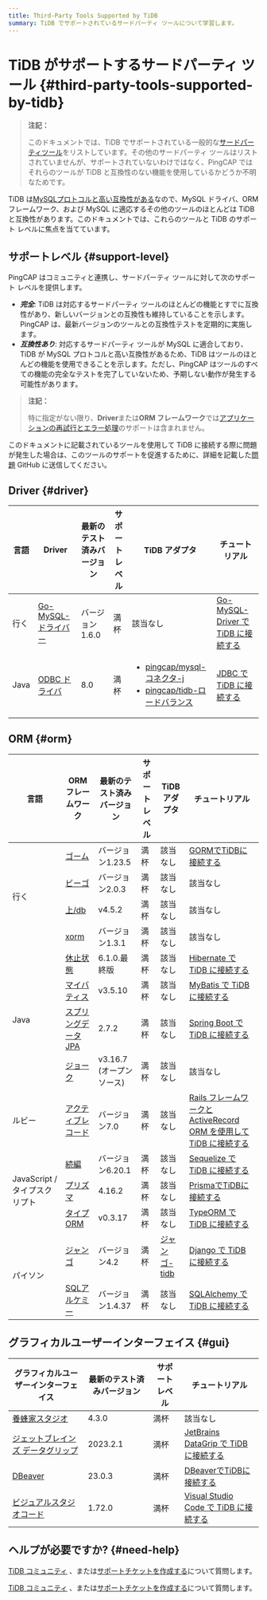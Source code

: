 ```yaml
---
title: Third-Party Tools Supported by TiDB
summary: TiDB でサポートされているサードパーティ ツールについて学習します。
---
```


# TiDB がサポートするサードパーティ ツール {#third-party-tools-supported-by-tidb}

> **注記：**
>
> このドキュメントでは、TiDB でサポートされている一般的な[サードパーティツール](https://en.wikipedia.org/wiki/Third-party_source)をリストしています。その他のサードパーティ ツールはリストされていませんが、サポートされていないわけではなく、PingCAP ではそれらのツールが TiDB と互換性のない機能を使用しているかどうか不明なためです。

TiDB は[MySQLプロトコルと高い互換性がある](/mysql-compatibility.md)なので、MySQL ドライバ、ORM フレームワーク、および MySQL に適応するその他のツールのほとんどは TiDB と互換性があります。このドキュメントでは、これらのツールと TiDB のサポート レベルに焦点を当てています。

## サポートレベル {#support-level}

PingCAP はコミュニティと連携し、サードパーティ ツールに対して次のサポート レベルを提供します。

-   ***完全***: TiDB は対応するサードパーティ ツールのほとんどの機能とすでに互換性があり、新しいバージョンとの互換性も維持していることを示します。PingCAP は、最新バージョンのツールとの互換性テストを定期的に実施します。
-   ***互換性あり***: 対応するサードパーティ ツールが MySQL に適合しており、TiDB が MySQL プロトコルと高い互換性があるため、TiDB はツールのほとんどの機能を使用できることを示します。ただし、PingCAP はツールのすべての機能の完全なテストを完了していないため、予期しない動作が発生する可能性があります。

> **注記：**
>
> 特に指定がない限り、**Driver**または**ORM フレームワーク**では[アプリケーションの再試行とエラー処理](/develop/dev-guide-transaction-troubleshoot.md#application-retry-and-error-handling)のサポートは含まれません。

このドキュメントに記載されているツールを使用して TiDB に接続する際に問題が発生した場合は、このツールのサポートを促進するために、詳細を記載した[問題](https://github.com/pingcap/tidb/issues/new?assignees=&#x26;labels=type%2Fquestion&#x26;template=general-question.md) GitHub に送信してください。

## Driver {#driver}

<table><thead><tr><th>言語</th><th>Driver</th><th>最新のテスト済みバージョン</th><th>サポートレベル</th><th>TiDB アダプタ</th><th>チュートリアル</th></tr></thead><tbody><tr><td>行く</td><td><a href="https://github.com/go-sql-driver/mysql" target="_blank" referrerpolicy="no-referrer-when-downgrade">Go-MySQL-ドライバー</a></td><td>バージョン1.6.0</td><td>満杯</td><td>該当なし</td><td><a href="/tidb/v8.1/dev-guide-sample-application-golang-sql-driver">Go-MySQL-Driver で TiDB に接続する</a></td></tr><tr><td>Java</td><td><a href="https://dev.mysql.com/downloads/connector/j/" target="_blank" referrerpolicy="no-referrer-when-downgrade">ODBC ドライバ</a></td><td>8.0</td><td>満杯</td><td><ul><li><a href="/tidb/v8.1/dev-guide-choose-driver-or-orm#java-drivers" data-href="/tidb/v8.1/dev-guide-choose-driver-or-orm#java-drivers">pingcap/mysql-コネクタ-j</a></li><li> <a href="/tidb/v8.1/dev-guide-choose-driver-or-orm#tidb-loadbalance" data-href="/tidb/v8.1/dev-guide-choose-driver-or-orm#tidb-loadbalance">pingcap/tidb-ロードバランス</a></li></ul></td><td><a href="/tidb/v8.1/dev-guide-sample-application-java-jdbc">JDBC で TiDB に接続する</a></td></tr></tbody></table>

## ORM {#orm}

<table><thead><tr><th>言語</th><th>ORMフレームワーク</th><th>最新のテスト済みバージョン</th><th>サポートレベル</th><th>TiDB アダプタ</th><th>チュートリアル</th></tr></thead><tbody><tr><td rowspan="4">行く</td><td><a href="https://github.com/go-gorm/gorm" target="_blank" referrerpolicy="no-referrer-when-downgrade">ゴーム</a></td><td>バージョン1.23.5</td><td>満杯</td><td>該当なし</td><td><a href="/tidb/v8.1/dev-guide-sample-application-golang-gorm">GORMでTiDBに接続する</a></td></tr><tr><td><a href="https://github.com/beego/beego" target="_blank" referrerpolicy="no-referrer-when-downgrade">ビーゴ</a></td><td>バージョン2.0.3</td><td>満杯</td><td>該当なし</td><td>該当なし</td></tr><tr><td> <a href="https://github.com/upper/db" target="_blank" referrerpolicy="no-referrer-when-downgrade">上/db</a></td><td> v4.5.2</td><td>満杯</td><td>該当なし</td><td>該当なし</td></tr><tr><td><a href="https://gitea.com/xorm/xorm" target="_blank" referrerpolicy="no-referrer-when-downgrade">xorm</a></td><td>バージョン1.3.1</td><td>満杯</td><td>該当なし</td><td>該当なし</td></tr><tr><td rowspan="4">Java</td><td><a href="https://hibernate.org/orm/" target="_blank" referrerpolicy="no-referrer-when-downgrade">休止状態</a></td><td>6.1.0.最終版</td><td>満杯</td><td>該当なし</td><td><a href="/tidb/v8.1/dev-guide-sample-application-java-hibernate">Hibernate で TiDB に接続する</a></td></tr><tr><td><a href="https://mybatis.org/mybatis-3/" target="_blank" referrerpolicy="no-referrer-when-downgrade">マイバティス</a></td><td>v3.5.10</td><td>満杯</td><td>該当なし</td><td><a href="/tidb/v8.1/dev-guide-sample-application-java-mybatis">MyBatis で TiDB に接続する</a></td></tr><tr><td><a href="https://spring.io/projects/spring-data-jpa/" target="_blank" referrerpolicy="no-referrer-when-downgrade">スプリングデータ JPA</a></td><td> 2.7.2</td><td>満杯</td><td>該当なし</td><td><a href="/tidb/v8.1/dev-guide-sample-application-java-spring-boot">Spring Boot で TiDB に接続する</a></td></tr><tr><td> <a href="https://github.com/jOOQ/jOOQ" target="_blank" referrerpolicy="no-referrer-when-downgrade">ジョーク</a></td><td>v3.16.7 (オープンソース)</td><td>満杯</td><td>該当なし</td><td>該当なし</td></tr><tr><td>ルビー</td><td><a href="https://guides.rubyonrails.org/active_record_basics.html" target="_blank" referrerpolicy="no-referrer-when-downgrade">アクティブレコード</a></td><td>バージョン7.0</td><td>満杯</td><td>該当なし</td><td><a href="/tidb/v8.1/dev-guide-sample-application-ruby-rails">Rails フレームワークと ActiveRecord ORM を使用して TiDB に接続する</a></td></tr><tr><td rowspan="3">JavaScript / タイプスクリプト</td><td><a href="https://sequelize.org/" target="_blank" referrerpolicy="no-referrer-when-downgrade">続編</a></td><td>バージョン6.20.1</td><td>満杯</td><td>該当なし</td><td><a href="/tidb/v8.1/dev-guide-sample-application-nodejs-sequelize">Sequelize で TiDB に接続する</a></td></tr><tr><td><a href="https://www.prisma.io/" target="_blank" referrerpolicy="no-referrer-when-downgrade">プリズマ</a></td><td>4.16.2</td><td>満杯</td><td>該当なし</td><td><a href="/tidb/v8.1/dev-guide-sample-application-nodejs-prisma">PrismaでTiDBに接続する</a></td></tr><tr><td><a href="https://typeorm.io/" target="_blank" referrerpolicy="no-referrer-when-downgrade">タイプORM</a></td><td> v0.3.17</td><td>満杯</td><td>該当なし</td><td><a href="/tidb/v8.1/dev-guide-sample-application-nodejs-typeorm">TypeORM で TiDB に接続する</a></td></tr><tr><td rowspan="2">パイソン</td><td><a href="https://pypi.org/project/Django/" target="_blank" referrerpolicy="no-referrer-when-downgrade">ジャンゴ</a></td><td>バージョン4.2</td><td>満杯</td><td><a href="https://github.com/pingcap/django-tidb" target="_blank" referrerpolicy="no-referrer-when-downgrade">ジャンゴ-tidb</a></td><td> <a href="/tidb/v8.1/dev-guide-sample-application-python-django">Django で TiDB に接続する</a></td></tr><tr><td><a href="https://www.sqlalchemy.org/" target="_blank" referrerpolicy="no-referrer-when-downgrade">SQLアルケミー</a></td><td>バージョン1.4.37</td><td>満杯</td><td>該当なし</td><td><a href="/tidb/v8.1/dev-guide-sample-application-python-sqlalchemy">SQLAlchemy で TiDB に接続する</a></td></tr></tbody></table>

## グラフィカルユーザーインターフェイス {#gui}

| グラフィカルユーザーインターフェイス                                       | 最新のテスト済みバージョン | サポートレベル | チュートリアル                                                                      |
| -------------------------------------------------------- | ------------- | ------- | ---------------------------------------------------------------------------- |
| [養蜂家スタジオ](https://www.beekeeperstudio.io/)               | 4.3.0         | 満杯      | 該当なし                                                                         |
| [ジェットブレインズ データグリップ](https://www.jetbrains.com/datagrip/) | 2023.2.1      | 満杯      | [JetBrains DataGrip で TiDB に接続する](/develop/dev-guide-gui-datagrip.md)        |
| [DBeaver](https://dbeaver.io/)                           | 23.0.3        | 満杯      | [DBeaverでTiDBに接続する](/develop/dev-guide-gui-dbeaver.md)                       |
| [ビジュアルスタジオコード](https://code.visualstudio.com/)           | 1.72.0        | 満杯      | [Visual Studio Code で TiDB に接続する](/develop/dev-guide-gui-vscode-sqltools.md) |

## ヘルプが必要ですか? {#need-help}

<CustomContent platform="tidb">

[TiDB コミュニティ](https://ask.pingcap.com/) 、または[サポートチケットを作成する](/support.md)について質問します。

</CustomContent>

<CustomContent platform="tidb-cloud">

[TiDB コミュニティ](https://ask.pingcap.com/) 、または[サポートチケットを作成する](https://support.pingcap.com/)について質問します。

</CustomContent>
